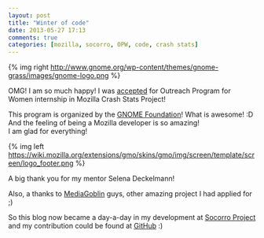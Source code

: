 ```yaml
---
layout: post
title: "Winter of code"
date: 2013-05-27 17:13
comments: true
categories: [mozilla, socorro, OPW, code, crash stats]
---
```


{% img right http://www.gnome.org/wp-content/themes/gnome-grass/images/gnome-logo.png %}

OMG! I am so much happy! I was <a href=https://live.gnome.org/OutreachProgramForWomen/2013/JuneSeptember/#Mozilla>accepted</a> for Outreach Program for Women internship in Mozilla Crash Stats Project! 

This program is organized by the <a href=http://www.gnome.org/foundation/>GNOME Foundation</a>! What is awesome! :D   
And the feeling of being a Mozilla developer is so amazing!    
I am glad for everything!   

{% img left https://wiki.mozilla.org/extensions/gmo/skins/gmo/img/screen/template/screen/logo_footer.png %}

A big thank you for my mentor Selena Deckelmann!

Also, a thanks to <a href=http://mediagoblin.org/>MediaGoblin</a> guys, other amazing project I had applied for ;)

So this blog now became a day-a-day in my development at <a href=https://wiki.mozilla.org/Socorro>Socorro Project</a> and my contribution could be found at <a href=https://github.com/GabiThume>GitHub</a> :)

